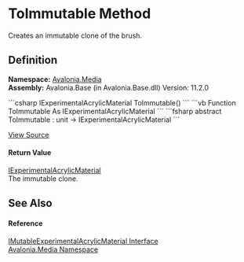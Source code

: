 # ToImmutable Method


Creates an immutable clone of the brush.



## Definition
**Namespace:** <a href="N_Avalonia_Media">Avalonia.Media</a>  
**Assembly:** Avalonia.Base (in Avalonia.Base.dll) Version: 11.2.0

<Tabs groupId="api-code-preview">
<TabItem value="csharp" label="C#">
```csharp
IExperimentalAcrylicMaterial ToImmutable()
```
</TabItem>
<TabItem value="vb" label="VB">
```vb
Function ToImmutable As IExperimentalAcrylicMaterial
```
</TabItem>
<TabItem value="fsharp" label="F#">
```fsharp
abstract ToImmutable : unit -> IExperimentalAcrylicMaterial 
```
</TabItem>
</Tabs>



<a href="https://github.com/AvaloniaUI/Avalonia/tree/master/src/Avalonia.Base/Media/IMutableExperimentalAcrylicMaterial.cs" title="View the source code">View Source</a>



#### Return Value
<a href="T_Avalonia_Media_IExperimentalAcrylicMaterial">IExperimentalAcrylicMaterial</a>  
The immutable clone.

## See Also


#### Reference
<a href="T_Avalonia_Media_IMutableExperimentalAcrylicMaterial">IMutableExperimentalAcrylicMaterial Interface</a>  
<a href="N_Avalonia_Media">Avalonia.Media Namespace</a>  

